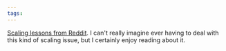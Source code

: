 ```yaml
---
tags: 
---
```


[Scaling lessons from Reddit](http://carsonified.com/blog/dev/steve-huffman-on-lessons-learned-at-reddit/). I can't really imagine ever having to deal with this kind of scaling issue, but I certainly enjoy reading about it.
